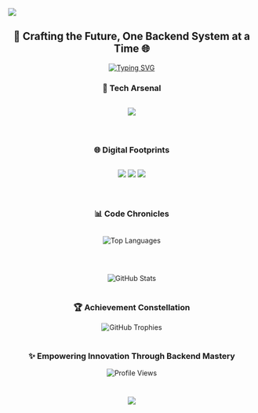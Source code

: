 <![CDATA[<div align="center">
  <img src="https://capsule-render.vercel.app/api?type=waving&color=gradient&customColorList=0,2,2,5,6&height=200&section=header&text=Backend%20Architect%20|%20Tech%20Innovator&fontSize=40&fontAlignY=35&animation=fadeIn" />
</div>

<div align="center">
<h2>🚀 Crafting the Future, One Backend System at a Time 🌐</h2>
<p>
  <a href="https://github.com/Xolo978">
    <img src="https://readme-typing-svg.demolab.com?font=Fira+Code&pause=1000&color=1E90FF&center=true&width=600&lines=MERN+Stack+Developer;Backend+Systems+Architect;Performance+Optimization+Enthusiast&animation=wave" alt="Typing SVG" />
  </a>
</p>
</div>

<div align="center">
<h3>🔬 Tech Arsenal</h3>
<p style="margin-top:30px">
  <img src="https://skillicons.dev/icons?i=typescript,python,cpp,nodejs,svelte,react,docker,redis,mongodb,ubuntu&perline=5" />
</p>
</div>

<div align="center" style="margin-top: 60px;">
<h3>🌐 Digital Footprints</h3>
<p style="margin-top:30px">
  <a href="https://github.com/Xolo978" style="margin-top:30px"><img src="https://img.shields.io/badge/GitHub-black?style=for-the-badge&logo=github&logoColor=white" /></a>
  <a href="https://www.linkedin.com/in/prithvi-raj-banik-451a62319/"><img src="https://img.shields.io/badge/LinkedIn-0A66C2?style=for-the-badge&logo=linkedin&logoColor=white" /></a>
  <a href="https://devfolio.co/@Xolo_"><img src="https://img.shields.io/badge/Portfolio-FF4500?style=for-the-badge&logo=firefox&logoColor=white" /></a>
</p>
</div>

<div align="center" style="margin-top: 60px;">
<h3>📊 Code Chronicles</h3>
<p style="margin-top:30px">
  <img src="https://github-readme-stats.vercel.app/api/top-langs/?username=Xolo978&layout=compact&theme=radical&hide=css,html" alt="Top Languages" />
</p>
<p style="margin-top:60px">
  <img src="https://github-readme-stats.vercel.app/api?username=Xolo978&show_icons=true&theme=radical&count_private=true&include_all_commits=true&animation=zoom-in" alt="GitHub Stats" />
</p>
</div>

<div align="center" style="margin-top: 40px;">
<h3>🏆 Achievement Constellation</h3>
<p>
  <img src="https://github-profile-trophy.vercel.app/?username=Xolo978&theme=radical&margin-w=15&margin-h=15&animation=slide-in" alt="GitHub Trophies" />
</p>
</div>


<div align="center" style="margin-top: 40px;">
<h3>✨ Empowering Innovation Through Backend Mastery</h3>
<p>
  <img src="https://komarev.com/ghpvc/?username=Xolo978&color=blueviolet&style=flat-square" alt="Profile Views" />
</p>
</div>

<div align="center" style="margin-top: 40px;">
  <img src="https://capsule-render.vercel.app/api?type=waving&color=gradient&customColorList=0,2,2,5,6&height=100&section=footer" />
</div>

